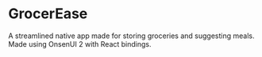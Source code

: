 # GrocerEase

A streamlined native app made for storing groceries and suggesting meals. Made using OnsenUI 2 with React bindings.
